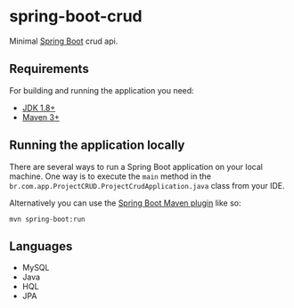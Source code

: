 # spring-boot-crud

Minimal [Spring Boot](http://projects.spring.io/spring-boot/) crud api.

## Requirements

For building and running the application you need:

- [JDK 1.8+](http://www.oracle.com/technetwork/java/javase/downloads/jdk8-downloads-2133151.html)
- [Maven 3+](https://maven.apache.org)

## Running the application locally

There are several ways to run a Spring Boot application on your local machine. One way is to execute the `main` method in the `br.com.app.ProjectCRUD.ProjectCrudApplication.java` class from your IDE.

Alternatively you can use the [Spring Boot Maven plugin](https://docs.spring.io/spring-boot/docs/current/reference/html/build-tool-plugins-maven-plugin.html) like so:

```shell
mvn spring-boot:run
```

## Languages
  - MySQL
  - Java
  - HQL
  - JPA

